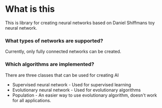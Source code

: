 # What is this
This is library for creating neural networks based on Daniel Shiffmans toy neural network. 

### What types of networks are supported?
Currently, only fully connected networks can be created.

### Which algorithms are implemented?
There are three classes that can be used for creating AI
* Supervised neural network - Used for supervised learning
* Evolutionary neural network - Used for evolutionary algorithms
* Population - An easier way to use evolutionary algorithm, doesn't work for all applications.